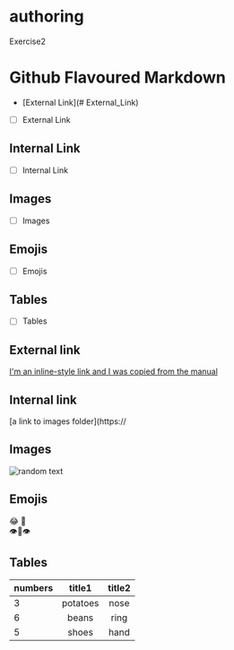# authoring
Exercise2
# Github Flavoured Markdown
- [External Link](# External_Link)
 - [ ] External Link


## Internal Link
- [ ] Internal Link

## Images
- [ ] Images

## Emojis
- [ ] Emojis

## Tables
- [ ] Tables


## <a name="External_Link">External link</a> 
[I'm an inline-style link and I was copied from the manual](https://github.com/)

## Internal link
[a link to images folder](https://

## Images
![random text]()

## Emojis
:joy: 🤖
\
👁👄👁

## Tables

| numbers | title1 | title2 |
|----------|:-------------:|:------:|
| 3 | potatoes | nose |
| 6 | beans |ring |
| 5 | shoes |hand | 




